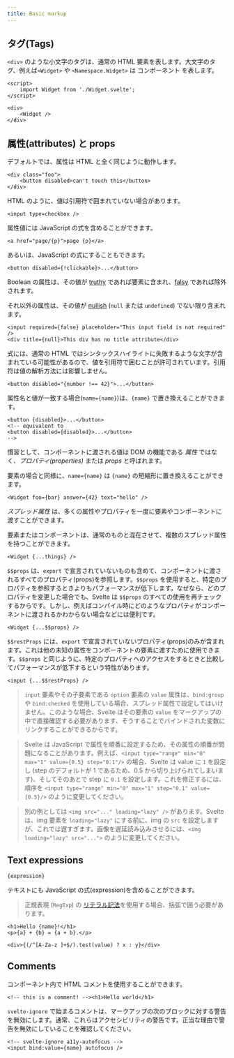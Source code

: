 ```yaml
---
title: Basic markup
---
```


## タグ(Tags) <!--tags-->

`<div>` のような小文字のタグは、通常の HTML 要素を表します。大文字のタグ、例えば`<Widget>` や `<Namespace.Widget>` は コンポーネント を表します。

```svelte
<script>
	import Widget from './Widget.svelte';
</script>

<div>
	<Widget />
</div>
```

## 属性(attributes) と props <!--attributes-and-props-->

デフォルトでは、属性は HTML と全く同じように動作します。

```svelte
<div class="foo">
	<button disabled>can't touch this</button>
</div>
```

HTML のように、値は引用符で囲まれていない場合があります。

<!-- prettier-ignore -->
```svelte
<input type=checkbox />
```

属性値には JavaScript の式を含めることができます。

```svelte
<a href="page/{p}">page {p}</a>
```

あるいは、JavaScript の式にすることもできます。

```svelte
<button disabled={!clickable}>...</button>
```

Boolean の属性は、その値が [truthy](https://developer.mozilla.org/ja/docs/Glossary/Truthy) であれば要素に含まれ、[falsy](https://developer.mozilla.org/ja/docs/Glossary/Falsy) であれば除外されます。

それ以外の属性は、その値が [nullish](https://developer.mozilla.org/ja/docs/Glossary/Nullish) (`null` または `undefined`) でない限り含まれます。

```svelte
<input required={false} placeholder="This input field is not required" />
<div title={null}>This div has no title attribute</div>
```

式には、通常の HTML ではシンタックスハイライトに失敗するような文字が含まれている可能性があるので、値を引用符で囲むことが許可されています。引用符は値の解析方法には影響しません。

<!-- prettier-ignore -->
```svelte
<button disabled="{number !== 42}">...</button>
```

属性名と値が一致する場合(`name={name}`)は、`{name}` で置き換えることができます。

```svelte
<button {disabled}>...</button>
<!-- equivalent to
<button disabled={disabled}>...</button>
-->
```

慣習として、コンポーネントに渡される値は DOM の機能である _属性_ ではなく、_プロパティ(properties)_ または _props_ と呼ばれます。

要素の場合と同様に、`name={name}` は `{name}` の短縮形に置き換えることができます。

```svelte
<Widget foo={bar} answer={42} text="hello" />
```

_スプレッド属性_ は、多くの属性やプロパティを一度に要素やコンポーネントに渡すことができます。

要素またはコンポーネントは、通常のものと混在させて、複数のスプレッド属性を持つことができます。

```svelte
<Widget {...things} />
```

`$$props` は、`export` で宣言されていないものも含めて、コンポーネントに渡されるすべてのプロパティ(props)を参照します。`$$props` を使用すると、特定のプロパティを参照するときよりもパフォーマンスが低下します。なぜなら、どのプロパティを変更した場合でも、Svelte は `$$props` のすべての使用を再チェックするからです。しかし、例えばコンパイル時にどのようなプロパティがコンポーネントに渡されるかわからない場合などには便利です。

```svelte
<Widget {...$$props} />
```

`$$restProps` には、`export` で宣言されていないプロパティ(props)のみが含まれます。これは他の未知の属性をコンポーネントの要素に渡すために使用できます。`$$props` と同じように、特定のプロパティへのアクセスをするときと比較してパフォーマンスが低下するという特性があります。

```svelte
<input {...$$restProps} />
```

> `input` 要素やその子要素である `option` 要素の `value` 属性は、`bind:group` や `bind:checked` を使用している場合、スプレッド属性で設定してはいけません。このような場合、Svelte はその要素の `value` をマークアップの中で直接確認する必要があります、そうすることでバインドされた変数にリンクすることができるからです。

> Svelte は JavaScript で属性を順番に設定するため、その属性の順番が問題になることがあります。例えば、`<input type="range" min="0" max="1" value={0.5} step="0.1"/>` の場合、Svelte は value に `1` を設定し (step のデフォルトが 1 であるため、0.5 から切り上げられてしまいます)、そしてそのあとで step に `0.1` を設定します。これを修正するには、順序を `<input type="range" min="0" max="1" step="0.1" value={0.5}/>` のように変更してください。

> 別の例としては `<img src="..." loading="lazy" />` があります。Svelte は、img 要素を `loading="lazy"` にする前に、img の `src` を設定しますが、これでは遅すぎます。画像を遅延読み込みさせるには、`<img loading="lazy" src="...">` のように変更してください。

## Text expressions

```svelte
{expression}
```

テキストにも JavaScript の式(expression)を含めることができます。

> 正規表現 (`RegExp`) の [リテラル記法](https://developer.mozilla.org/en-US/docs/Web/JavaScript/Reference/Global_Objects/RegExp#literal_notation_and_constructor)を使用する場合、括弧で囲う必要があります。

<!-- prettier-ignore -->
```svelte
<h1>Hello {name}!</h1>
<p>{a} + {b} = {a + b}.</p>

<div>{(/^[A-Za-z ]+$/).test(value) ? x : y}</div>
```

## Comments

コンポーネント内で HTML コメントを使用することができます。

```svelte
<!-- this is a comment! --><h1>Hello world</h1>
```

`svelte-ignore` で始まるコメントは、マークアップの次のブロックに対する警告を無効にします。通常、これらはアクセシビリティの警告です。正当な理由で警告を無効にしていることを確認してください。

```svelte
<!-- svelte-ignore a11y-autofocus -->
<input bind:value={name} autofocus />
```
